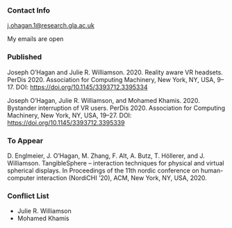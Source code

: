 ### Contact Info
j.ohagan.1@research.gla.ac.uk

My emails are open

### Published
Joseph O’Hagan and Julie R. Williamson. 2020. Reality aware VR headsets. PerDis 2020. Association for Computing Machinery, New York, NY, USA, 9–17. DOI: https://doi.org/10.1145/3393712.3395334

Joseph O’Hagan, Julie R. Williamson, and Mohamed Khamis. 2020. Bystander interruption of VR users. PerDis 2020. Association for Computing Machinery, New York, NY, USA, 19–27. DOI: https://doi.org/10.1145/3393712.3395339

### To Appear
D. Englmeier, J. O’Hagan, M. Zhang, F. Alt, A. Butz, T. Höllerer, and J. Williamson. TangibleSphere – interaction techniques for physical and virtual spherical displays. In Proceedings of the 11th nordic conference on human-computer interaction (NordiCHI ’20), ACM, New York, NY, USA, 2020.

### Conflict List
* Julie R. Williamson
* Mohamed Khamis
